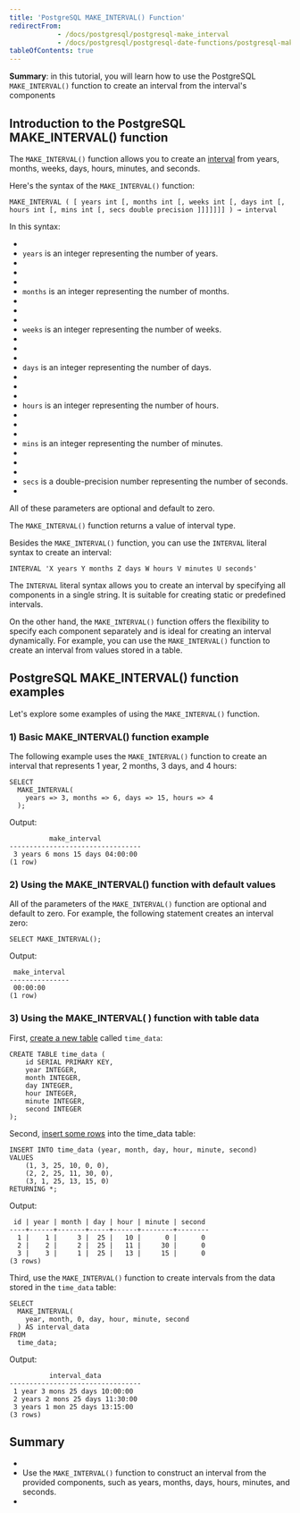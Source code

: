 ```yaml
---
title: 'PostgreSQL MAKE_INTERVAL() Function'
redirectFrom:
            - /docs/postgresql/postgresql-make_interval 
            - /docs/postgresql/postgresql-date-functions/postgresql-make_interval/
tableOfContents: true
---
```



**Summary**: in this tutorial, you will learn how to use the PostgreSQL `MAKE_INTERVAL()` function to create an interval from the interval's components





## Introduction to the PostgreSQL MAKE_INTERVAL() function





The `MAKE_INTERVAL()` function allows you to create an [interval](/docs/postgresql/postgresql-interval) from years, months, weeks, days, hours, minutes, and seconds.





Here's the syntax of the `MAKE_INTERVAL()` function:





```
MAKE_INTERVAL ( [ years int [, months int [, weeks int [, days int [, hours int [, mins int [, secs double precision ]]]]]]] ) → interval
```





In this syntax:





- 
- `years` is an integer representing the number of years.
- 
-
- 
- `months` is an integer representing the number of months.
- 
-
- 
- `weeks` is an integer representing the number of weeks.
- 
-
- 
- `days` is an integer representing the number of days.
- 
-
- 
- `hours` is an integer representing the number of hours.
- 
-
- 
- `mins` is an integer representing the number of minutes.
- 
-
- 
- `secs` is a double-precision number representing the number of seconds.
- 





All of these parameters are optional and default to zero.





The `MAKE_INTERVAL()` function returns a value of interval type.





Besides the `MAKE_INTERVAL()` function, you can use the `INTERVAL` literal syntax to create an interval:





```
INTERVAL 'X years Y months Z days W hours V minutes U seconds'
```





The `INTERVAL` literal syntax allows you to create an interval by specifying all components in a single string. It is suitable for creating static or predefined intervals.





On the other hand, the `MAKE_INTERVAL()` function offers the flexibility to specify each component separately and is ideal for creating an interval dynamically. For example, you can use the `MAKE_INTERVAL()` function to create an interval from values stored in a table.





## PostgreSQL MAKE_INTERVAL() function examples





Let's explore some examples of using the `MAKE_INTERVAL()` function.





### 1) Basic MAKE_INTERVAL() function example





The following example uses the `MAKE_INTERVAL()` function to create an interval that represents 1 year, 2 months, 3 days, and 4 hours:





```
SELECT
  MAKE_INTERVAL(
    years => 3, months => 6, days => 15, hours => 4
  );
```





Output:





```
          make_interval
---------------------------------
 3 years 6 mons 15 days 04:00:00
(1 row)
```





### 2) Using the MAKE_INTERVAL() function with default values





All of the parameters of the `MAKE_INTERVAL()` function are optional and default to zero. For example, the following statement creates an interval zero:





```
SELECT MAKE_INTERVAL();
```





Output:





```
 make_interval
---------------
 00:00:00
(1 row)
```





### 3) Using the MAKE_INTERVAL( ) function with table data





First, [create a new table](/docs/postgresql/postgresql-create-table) called `time_data`:





```
CREATE TABLE time_data (
    id SERIAL PRIMARY KEY,
    year INTEGER,
    month INTEGER,
    day INTEGER,
    hour INTEGER,
    minute INTEGER,
    second INTEGER
);
```





Second, [insert some rows](/docs/postgresql/postgresql-insert-multiple-rows) into the time_data table:





```
INSERT INTO time_data (year, month, day, hour, minute, second)
VALUES
    (1, 3, 25, 10, 0, 0),
    (2, 2, 25, 11, 30, 0),
    (3, 1, 25, 13, 15, 0)
RETURNING *;
```





Output:





```
 id | year | month | day | hour | minute | second
----+------+-------+-----+------+--------+--------
  1 |    1 |     3 |  25 |   10 |      0 |      0
  2 |    2 |     2 |  25 |   11 |     30 |      0
  3 |    3 |     1 |  25 |   13 |     15 |      0
(3 rows)
```





Third, use the `MAKE_INTERVAL()` function to create intervals from the data stored in the `time_data` table:





```
SELECT
  MAKE_INTERVAL(
    year, month, 0, day, hour, minute, second
  ) AS interval_data
FROM
  time_data;
```





Output:





```
          interval_data
---------------------------------
 1 year 3 mons 25 days 10:00:00
 2 years 2 mons 25 days 11:30:00
 3 years 1 mon 25 days 13:15:00
(3 rows)
```





## Summary





- 
- Use the `MAKE_INTERVAL()` function to construct an interval from the provided components, such as years, months, days, hours, minutes, and seconds.
- 


